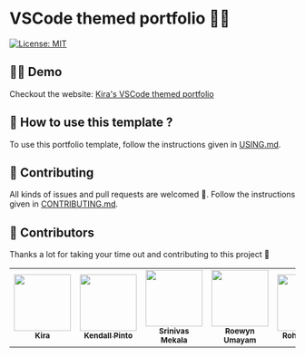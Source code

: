# VSCode themed portfolio 👨‍💻

<a href="https://github.com/kira272921/vscode-themed-portfolio/blob/main/LICENSE" target="_blank">
<img alt="License: MIT" src="https://img.shields.io/badge/License-MIT-yellow.svg" />
</a>

## 👨‍💻 Demo

Checkout the website: [Kira's VSCode themed portfolio](https://kiradev.co)

## 🤔 How to use this template ?

To use this portfolio template, follow the instructions given in [USING.md](https://github.com/Kira272921/vscode-themed-portfolio/blob/main/USING.md).

## 🤝 Contributing

All kinds of issues and pull requests are welcomed 🙌. Follow the instructions given in [CONTRIBUTING.md](https://github.com/Kira272921/vscode-themed-portfolio/blob/main/CONTRIBUTING.md).

## 🥳 Contributors

Thanks a lot for taking your time out and contributing to this project 🙌

<table>
  <tr>
    <td align="center"><img src="https://avatars.githubusercontent.com/u/90365542?v=4" width="100px;" alt=""/><br /><sub><b>Kira</b></sub></a><br /></td>
    <td align="center"><a href="https://github.com/KendallDoesCoding"><img src="https://avatars.githubusercontent.com/u/84712013?v=4" width="100px;" alt=""/><br /><sub><b>Kendall Pinto</b></sub></a><br /></td>
    <td align="center"><a href="https://github.com/sri-nivas1227"><img src="https://avatars.githubusercontent.com/u/83027963?v=4" width="100px;" alt=""/><br /><sub><b>Srinivas Mekala</b></sub></a><br /></td>
    <td align="center"><a href="https://github.com/Umayarz18"><img src="https://avatars.githubusercontent.com/u/61628982?v=4" width="100px;" alt=""/><br /><sub><b>Roewyn Umayam</b></sub></a><br /></td>
    <td align="center"><a href="https://github.com/shockz09"><img src="https://avatars.githubusercontent.com/u/87615572?v=4" width="100px;" alt=""/><br /><sub><b>Rohit Mishra</b></sub></a><br /></td>
    <td align="center"><a href="https://github.com/TechStudent11"><img src="https://avatars.githubusercontent.com/u/76978184?v=4" width="100px;" alt=""/><br /><sub><b>TechStudent10</b></sub></a><br /></td>
    <td align="center"><a href="https://github.com/rishabh1y"><img src="https://avatars.githubusercontent.com/u/88483758?v=4" width="100px;" alt=""/><br /><sub><b>
rishabh1y</b></sub></a><br /></td>
  </tr>
</table>
